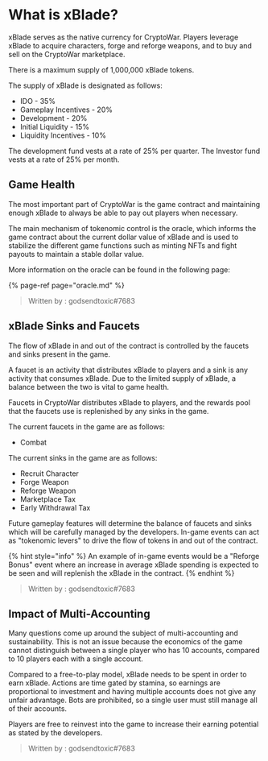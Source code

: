 # What is xBlade?

xBlade serves as the native currency for CryptoWar. Players leverage xBlade to acquire characters, forge and reforge weapons, and to buy and sell on the CryptoWar marketplace.

There is a maximum supply of 1,000,000 xBlade tokens.

The supply of xBlade is designated as follows:

* IDO - 35%
* Gameplay Incentives - 20%
* Development - 20%
* Initial Liquidity - 15%
* Liquidity Incentives - 10%

The development fund vests at a rate of 25% per quarter. The Investor fund vests at a rate of 25% per month.

## Game Health

The most important part of CryptoWar is the game contract and maintaining enough xBlade to always be able to pay out players when necessary.

The main mechanism of tokenomic control is the oracle, which informs the game contract about the current dollar value of xBlade and is used to stabilize the different game functions such as minting NFTs and fight payouts to maintain a stable dollar value.

More information on the oracle can be found in the following page:

{% page-ref page="oracle.md" %}

> Written by : godsendtoxic\#7683

## xBlade Sinks and Faucets

The flow of xBlade in and out of the contract is controlled by the faucets and sinks present in the game.

A faucet is an activity that distributes xBlade to players and a sink is any activity that consumes xBlade. Due to the limited supply of xBlade, a balance between the two is vital to game health.

Faucets in CryptoWar distributes xBlade to players, and the rewards pool that the faucets use is replenished by any sinks in the game.

The current faucets in the game are as follows:

* Combat

The current sinks in the game are as follows:

* Recruit Character
* Forge Weapon
* Reforge Weapon
* Marketplace Tax
* Early Withdrawal Tax

Future gameplay features will determine the balance of faucets and sinks which will be carefully managed by the developers. In-game events can act as "tokenomic levers" to drive the flow of tokens in and out of the contract.

{% hint style="info" %}
An example of in-game events would be a "Reforge Bonus" event where an increase in average xBlade spending is expected to be seen and will replenish the xBlade in the contract.
{% endhint %}

> Written by : godsendtoxic\#7683

## Impact of Multi-Accounting

Many questions come up around the subject of multi-accounting and sustainability. This is not an issue because the economics of the game cannot distinguish between a single player who has 10 accounts, compared to 10 players each with a single account.

Compared to a free-to-play model, xBlade needs to be spent in order to earn xBlade. Actions are time gated by stamina, so earnings are proportional to investment and having multiple accounts does not give any unfair advantage. Bots are prohibited, so a single user must still manage all of their accounts.

Players are free to reinvest into the game to increase their earning potential as stated by the developers.

> Written by : godsendtoxic\#7683


